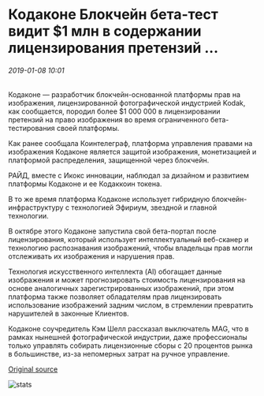 # Кодаконе Блокчейн бета-тест видит $1 млн в содержании лицензирования претензий ...

###### 2019-01-08 10:01

Кодаконе — разработчик блокчейн-основанной платформы прав на изображения, лицензированной фотографической индустрией Kodak, как сообщается, породил более $1 000 000 в лицензировании претензий на право изображения во время ограниченного бета-тестирования своей платформы.

Как ранее сообщала Коинтелеграф, платформа управления правами на изображения Кодаконе является защитой изображения, монетизацией и платформой распределения, защищенной через блокчейн.

РАЙД, вместе с Икокс инновации, наблюдал за дизайном и развитием платформы Кодаконе и ее Кодаккоин токена.

В то же время платформа Кодаконе использует гибридную блокчейн-инфраструктуру с технологией Эфириум, звездной и главной технологии.

В октябре этого Кодаконе запустила свой бета-портал после лицензирования, который использует интеллектуальный веб-сканер и технологию распознавания изображений, чтобы владельцы прав могли отслеживать их изображения и нарушения прав.

Технология искусственного интеллекта (AI) обогащает данные изображения и может прогнозировать стоимость лицензирования на основе аналогичных зарегистрированных изображений, при этом платформа также позволяет обладателям прав лицензировать использование изображений задним числом, в стремлении превратить нарушителей в законные Клиентов.

Кодаконе соучредитель Кэм Шелл рассказал выключатель MAG, что в рамках нынешней фотографической индустрии, даже профессионалы только управлять собирать лицензионные сборы с 20 процентов рынка в большинстве, из-за непомерных затрат на ручное управление.

[Original source](https://cointelegraph.com/news/kodakone-blockchain-beta-test-sees-1-mln-in-content-licensing-claims)

![stats](https://c.statcounter.com/11760860/0/a89fa40b/1/ "stats")